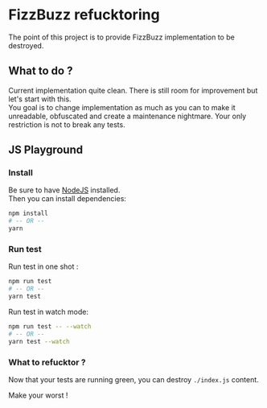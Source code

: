 # FizzBuzz refucktoring

The point of this project is to provide FizzBuzz implementation to be destroyed.

## What to do ?

Current implementation quite clean. There is still room for improvement but let's start with this.  
You goal is to change implementation as much as you can to make it unreadable, obfuscated and create a maintenance nightmare. Your only restriction is not to break any tests.

## JS Playground

### Install

Be sure to have [NodeJS](https://nodejs.org/) installed.  
Then you can install dependencies:

```sh
npm install
# -- OR --
yarn
```

### Run test

Run test in one shot :

```sh
npm run test
# -- OR --
yarn test
```

Run test in watch mode:

```sh
npm run test -- --watch
# -- OR --
yarn test --watch
```

### What to refucktor ?

Now that your tests are running green, you can destroy `./index.js` content.

Make your worst !
